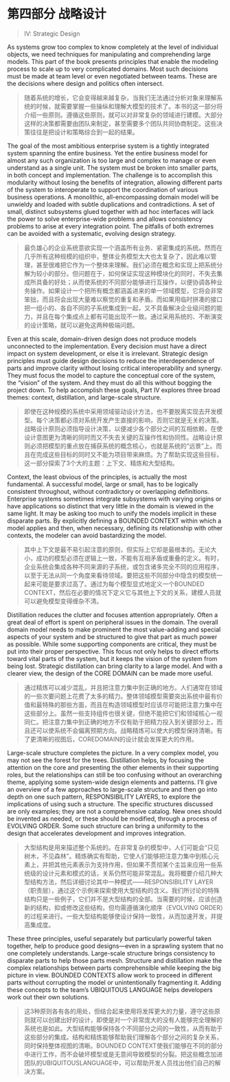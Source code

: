 # 第四部分 战略设计

> IV: Strategic Design

As systems grow too complex to know completely at the level of individual objects, we need techniques for manipulating and comprehending large models. This part of the book presents principles that enable the modeling process to scale up to very complicated domains. Most such decisions must be made at team level or even negotiated between teams. These are the decisions where design and politics often intersect.


> 随着系统的增长，它会变得越来越复杂，当我们无法通过分析对象来理解系统的时候，就需要掌握一些操纵和理解大模型的技术了。本书的这一部分将介绍一些原则。遵循这些原则，就可以对非常复杂的领域进行建模。大部分这样的决策都需要由团队来制定，甚至需要多个团队共同协商制定。这些决策往往是把设计和策略综合到一起的结果。

The goal of the most ambitious enterprise system is a tightly integrated system spanning the entire business. Yet the entire business model for almost any such organization is too large and complex to manage or even understand as a single unit. The system must be broken into smaller parts, in both concept and implementation. The challenge is to accomplish this modularity without losing the benefits of integration, allowing different parts of the system to interoperate to support the coordination of various business operations. A monolithic, all-encompassing domain model will be unwieldy and loaded with subtle duplications and contradictions. A set of small, distinct subsystems glued together with ad hoc interfaces will lack the power to solve enterprise-wide problems and allows consistency problems to arise at every integration point. The pitfalls of both extremes can be avoided with a systematic, evolving design strategy.

> 最负雄心的企业系统意欲实现一个涵盖所有业务、紧密集成的系统。然而在几乎所有这种规模的组织中，整体业务模型太大也太复杂了，因此难以管理，甚至很难把它作为一个整体来理解。我们必须在概念和实现上把系统分解为较小的部分。但问题在于，如何保证实现这种模块化的同时，不失去集成所具备的好处；从而使系统的不同部分能够进行互操作，以便协调各种业务操作。如果设计一个把所有概念都涵盖进来的单一领域模型，它将会非常笨拙，而且将会出现大量难以察觉的重复和矛盾。而如果用临时拼凑的接口把一组小的、各自不同的子系统集成到一起，又不具备解决企业级问题的能力，并且在每个集成点上都有可能出现不一致。通过采用系统的、不断演变的设计策略，就可以避免这两种极端问题。

Even at this scale, domain-driven design does not produce models unconnected to the implementation. Every decision must have a direct impact on system development, or else it is irrelevant. Strategic design principles must guide design decisions to reduce the interdependence of parts and improve clarity without losing critical interoperability and synergy. They must focus the model to capture the conceptual core of the system, the “vision” of the system. And they must do all this without bogging the project down. To help accomplish these goals, Part IV explores three broad themes: context, distillation, and large-scale structure.

> 即使在这种规模的系统中采用领域驱动设计方法，也不要脱离实现去开发模型。每个决策都必须对系统开发产生直接的影响，否则它就是无关的决策。战略设计原则必须指导设计决策，以便减少各个部分之间的互相依赖，在使设计意图更为清晰的同时而又不失去关键的互操作性和协同性。战略设计原则必须把模型的重点放在捕获系统的概念核心，也就是系统的“远景”上。而且在完成这些目标的同时又不能为项目带来麻烦。为了帮助实现这些目标，这一部分探索了3个大的主题：上下文、精炼和大型结构。

Context, the least obvious of the principles, is actually the most fundamental. A successful model, large or small, has to be logically consistent throughout, without contradictory or overlapping definitions. Enterprise systems sometimes integrate subsystems with varying origins or have applications so distinct that very little in the domain is viewed in the same light. It may be asking too much to unify the models implicit in these disparate parts. By explicitly defining a BOUNDED CONTEXT within which a model applies and then, when necessary, defining its relationship with other contexts, the modeler can avoid bastardizing the model.

> 其中上下文是最不易引起注意的原则，但实际上它却是最根本的。无论大小，成功的模型必须在逻辑上一致，不能有互相矛盾或重叠的定义。有时，企业系统会集成各种不同来源的子系统，或包含诸多完全不同的应用程序，以至于无法从同一个角度来看待领域。要把这些不同部分中隐含的模型统一起来可能是要求过高了。通过为每个模型显式地定义一个BOUNDED CONTEXT，然后在必要的情况下定义它与其他上下文的关系，建模人员就可以避免模型变得缠杂不清。

Distillation reduces the clutter and focuses attention appropriately. Often a great deal of effort is spent on peripheral issues in the domain. The overall domain model needs to make prominent the most value-adding and special aspects of your system and be structured to give that part as much power as possible. While some supporting components are critical, they must be put into their proper perspective. This focus not only helps to direct efforts toward vital parts of the system, but it keeps the vision of the system from being lost. Strategic distillation can bring clarity to a large model. And with a clearer view, the design of the CORE DOMAIN can be made more useful.

> 通过精炼可以减少混乱，并且把注意力集中到正确的地方。人们通常在领域的一些次要问题上花费了太多的精力。整体领域模型需要突出系统中最有价值和最特殊的那些方面，而且在构造领域模型时应该尽可能把注意力集中在这些部分上。虽然一些支持组件也很关键，但绝不能把它们和领域核心一视同仁。把注意力集中到正确的地方不仅有助于把精力投入到关键部分上，而且还可以使系统不会偏离预期方向。战略精炼可以使大的模型保持清晰。有了更清晰的视图后，COREDOMAIN的设计就会发挥更大的作用。

Large-scale structure completes the picture. In a very complex model, you may not see the forest for the trees. Distillation helps, by focusing the attention on the core and presenting the other elements in their supporting roles, but the relationships can still be too confusing without an overarching theme, applying some system-wide design elements and patterns. I’ll give an overview of a few approaches to large-scale structure and then go into depth on one such pattern, RESPONSIBILITY LAYERS, to explore the implications of using such a structure. The specific structures discussed are only examples; they are not a comprehensive catalog. New ones should be invented as needed, or these should be modified, through a process of EVOLVING ORDER. Some such structure can bring a uniformity to the design that accelerates development and improves integration.

> 大型结构是用来描述整个系统的。在非常复杂的模型中，人们可能会“只见树木，不见森林”。精炼确实有帮助，它使人们能够把注意力集中到核心元素上，并把其他元素表示为支持作用，但如果不贯彻某个主旨来应用一些系统级的设计元素和模式的话，关系仍然可能非常混乱。我将概要介绍几种大型结构方法，然后详细讨论其中一种模式——RESPONSIBILITY LAYER（职责层），通过这个示例来探索使用大型结构的含义。我们所讨论的特殊结构只是一些例子，它们并不是大型结构的全部。当需要的时候，应该创造新的结构，抑或修改这些结构，但均需遵循演化顺序（EVOLVING ORDER）的过程来进行。一些大型结构能够使设计保持一致性，从而加速开发，并提高集成度。

These three principles, useful separately but particularly powerful taken together, help to produce good designs—even in a sprawling system that no one completely understands. Large-scale structure brings consistency to disparate parts to help those parts mesh. Structure and distillation make the complex relationships between parts comprehensible while keeping the big picture in view. BOUNDED CONTEXTS allow work to proceed in different parts without corrupting the model or unintentionally fragmenting it. Adding these concepts to the team’s UBIQUITOUS LANGUAGE helps developers work out their own solutions.

> 这3种原则各有各的用处，但结合起来使用将发挥更大的力量，遵守这些原则就可以创建出好的设计，即使是对一个非常庞大的没有人能够完全理解的系统也是如此。大型结构能够保持各个不同部分之间的一致性，从而有助于这些部分的集成。结构和精炼能够帮助我们理解各个部分之间的复杂关系，同时保持整体视图的清晰。BOUNDED CONTEXT使我们能够在不同的部分中进行工作，而不会破坏模型或是无意间导致模型的分裂。把这些概念加进团队的UBIQUITOUSLANGUAGE中，可以帮助开发人员找出他们自己的解决方案。